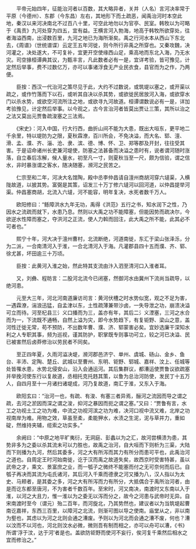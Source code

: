 <!-- { "loadSidebar": true } -->
　　平帝元始四年，征能治河者以百数，其大略异者，关并（人名）言河决率常于平原（今德州）、东郡（今东昌）左右，其地形下而土疏恶，闻禹治河时本空此地，秦汉以来河决南北不过百八十里，可空此地勿以为官亭、民室。韩牧以为可略于《禹贡》九河处穿为四五，宜有益。王横言河入勃海，地高于韩牧所欲穿处，往者海溢西南，出浸数百里，九河之地已为海所渐矣。禹之行河水本从西山下东北去，《周谱》（世统谱谍）云定王五年河徙，则今所行非禹之所穿也。又秦攻魏，决河灌之，决处遂大，不可复补，宜更开空使缘西山足，乘高地而东北入海，乃无水灾。司空掾桓谭典其议，为甄丰言，凡此数者必有一是，宜详考验，皆可豫见，计定然后举事，费不过数亿万，亦可以事诸浮食无产业民衣食，县官而为之作，乃两便。

　　臣按：西汉一代治河之策尽见于此，大约不过数说，或筑堤以塞之，或开渠以疏之，或作竹落而下以石，或听其自决以杀其势，或欲徙民居放河入海，或欲穿水门以杀水势，或欲空河流所注之地，或欲寻九河故道。桓谭谓数说必有一是，详加考验豫见，计定然后举事。以今观之，古今言治河者皆莫出贾让三策，其所以治之之法又莫出元贾鲁疏浚塞之三法焉。

　　《宋史》：河入中国，行大行西，曲折山间不能为大患，既出大咺东，更平地二千余里，特以堤防为之限，夏秋霖潦，百川所会，不免决溢，而大名、郓、澶、滑、孟、濮、齐、淄、沧、隶、滨、德、博、怀、卫、郑等郡及开封，往往受其害。于是诏命诸州长吏兼河堤使，防塞之法甚备而决溢之患时有，说者谓河随时涨落，自立春后冻解，候人量水，初至凡一寸，则夏秋当至一尺，颇为信验，谓之信水，非时暴涨谓之客水，随决随塞，濒河之民苦之。

　　仁宗至和二年，河决大名馆陶，殿中丞李仲昌请自澶州商胡河穿六墶渠，入横陇故道，以披其势。富弼是其策，诏发三十万丁修六墶河以回河道，以仲昌提举河渠。仲昌塞商胡，北流入六墶，河不能容，明年复决，水死者数千万人。

　　欧阳修曰：“鲧障洪水九年无功，禹得《洪范》五行之书，知水润下之性，乃因水之流疏而就下，水患乃息。然则以大禹之功不能障塞，但能因势而疏决尔，今欲逆水性障而塞之，夺洪河之正流，使人力斡而回注，此大禹之所不能，此其必不可者也。”

　　熙宁十年，河大决于澶州曹村，北流断绝，河道南徙，东汇于梁山张泽泺，分为二派，一合南清河入于淮，一合北清河入于海。凡灌郡县四十五而濮、齐、郓、徐尤甚，坏田逾三十万顷。

　　臣按：此黄河入淮之始，然此特其支流由汴入泗至清河口入淮者耳。

　　又，刘彝、程昉言：二股河北流今已闭塞，然御河水由冀州下流尚当疏导，以绝河患。

　　元至大三年，河北河南道廉访司言：黄河伏槽之时水势似宽，观之不足为害，一遇霖潦，湍浪迅猛，自孟津以东，土性疏薄兼带沙卤，一失导泄之功，崩溃决溢可立而待。河至杞县三氵义口播而为三，盖亦有年，其后二氵义湮塞，三河之水合而为一，下流既不通畅，自然上溢为灾，即今水势趋下，有复钜野、梁山之意，盖河性迁徙无常，苟不预防，不出数年曹、濮、济、郓蒙害必矣。宜妙选廉干深知水利之人专职其事，频为巡视，谨其防护，职掌既专则事功可立，较之河已决溢、民已被害然后卤莽修治以劳民者不同矣。

　　至正四年夏，久雨河溢决堤，濒河郡邑济宁、单州、虞城、砀山、金乡、鱼台、丰沛、定陶、楚丘、武城以至曹州、东明、钜野、郓城、嘉祥、汶上、任城等处皆罹水患，水势北侵安山，沿入会通运河。其后集群议，都漕运使贾鲁议欲疏塞并举挽河使东行以复故道，丞相托克托韪其策，以鲁为总治河防使，发民丁十五万人，自四月至十一月诸扫诸堤成，河乃复故道，南汇于淮，又东入于海。

　　欧阳玄曰：“治河一也，有疏、有浚、有塞三者异焉，酾河之流因而导之谓之疏，去河之淤因而深之谓之浚，抑河之暴因而扼之谓之塞。”又曰：“贾鲁有言，水工之功视土工之功为难，中流之功视河滨之功为难，决河口视中流又难，北岸之功视南岸为难。用物之效，草虽至柔，柔能狎水，水渍之生泥，泥与草并力，重如碇，然维持夹辅，缆索之功实多。”

　　余阙曰：“中原之地平旷夷衍，无洞庭、彭蠡以为之汇，故河尝横溃为患，其势非多为之委以杀其流未可以力胜也，故禹之治河，自大咺而下则析为三渠，大陆而下则播为九河，然后其委多，河之大有所泻而其力有所分而患可平也，此禹治河之道也。自周定王时河始南徙，讫于汉而禹之故道失矣，故西京时受害特甚，虽以武帝之才，乘文、景富庶之业，而一瓠子之微终不能塞而付之无可奈何而后已。自瓠子再决而其流为屯氏诸河，其后河入千乘而德隶之河又播为八，汉人指以为太史、马颊者，是其委之多，河之大有所泻而力有所分，大抵偶合于禹所治河者，由是而讫东都至唐河，不为害者千数百年。至宋时，河又南决，南渡时又东南以入于淮，以河之大且力，惟一淮以为之委无以泻而分之，故今之河患与武帝时无异。自宋南渡时至今（谓元）殆二百年，而河旋北，乃其势然也，建议者以为当筑堤起曹南讫嘉祥，东西三百里，以障河之北流，则渐可图以导之使南。庙堂从之，非以南为壑也，其虑以为河之北则会通之漕废。予则以为河北而会通之漕不废，何也？漕以汶而不以河也，河北则汶水必微，微则吾有制而相之，亦可以舟可以漕，《书》所谓‘浮于汶，达于河’者是也。盖欲防钜野而使河不妄行，俟河复千乘然后相水之宜而修治之。”

